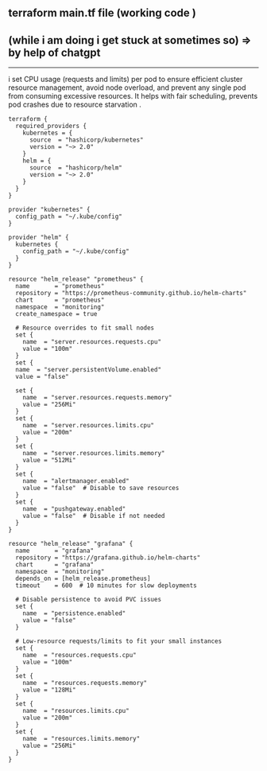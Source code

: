 ## terraform main.tf file (working code )

## (while i am doing i get stuck at sometimes so) => by help of chatgpt

---

i set CPU usage (requests and limits) per pod to ensure efficient cluster resource management, avoid node overload, and prevent any single pod from consuming excessive resources. It helps with fair scheduling, prevents pod crashes due to resource starvation .

```
terraform {
  required_providers {
    kubernetes = {
      source  = "hashicorp/kubernetes"
      version = "~> 2.0"
    }
    helm = {
      source  = "hashicorp/helm"
      version = "~> 2.0"
    }
  }
}

provider "kubernetes" {
  config_path = "~/.kube/config"
}

provider "helm" {
  kubernetes {
    config_path = "~/.kube/config"
  }
}

resource "helm_release" "prometheus" {
  name       = "prometheus"
  repository = "https://prometheus-community.github.io/helm-charts"
  chart      = "prometheus"
  namespace  = "monitoring"
  create_namespace = true

  # Resource overrides to fit small nodes
  set {
    name  = "server.resources.requests.cpu"
    value = "100m"
  }
  set {
  name  = "server.persistentVolume.enabled"
  value = "false"

  set {
    name  = "server.resources.requests.memory"
    value = "256Mi"
  }
  set {
    name  = "server.resources.limits.cpu"
    value = "200m"
  }
  set {
    name  = "server.resources.limits.memory"
    value = "512Mi"
  }
  set {
    name  = "alertmanager.enabled"
    value = "false"  # Disable to save resources
  }
  set {
    name  = "pushgateway.enabled"
    value = "false"  # Disable if not needed
  }
}

resource "helm_release" "grafana" {
  name       = "grafana"
  repository = "https://grafana.github.io/helm-charts"
  chart      = "grafana"
  namespace  = "monitoring"
  depends_on = [helm_release.prometheus]
  timeout    = 600  # 10 minutes for slow deployments

  # Disable persistence to avoid PVC issues
  set {
    name  = "persistence.enabled"
    value = "false"
  }

  # Low-resource requests/limits to fit your small instances
  set {
    name  = "resources.requests.cpu"
    value = "100m"
  }
  set {
    name  = "resources.requests.memory"
    value = "128Mi"
  }
  set {
    name  = "resources.limits.cpu"
    value = "200m"
  }
  set {
    name  = "resources.limits.memory"
    value = "256Mi"
  }
}
```
